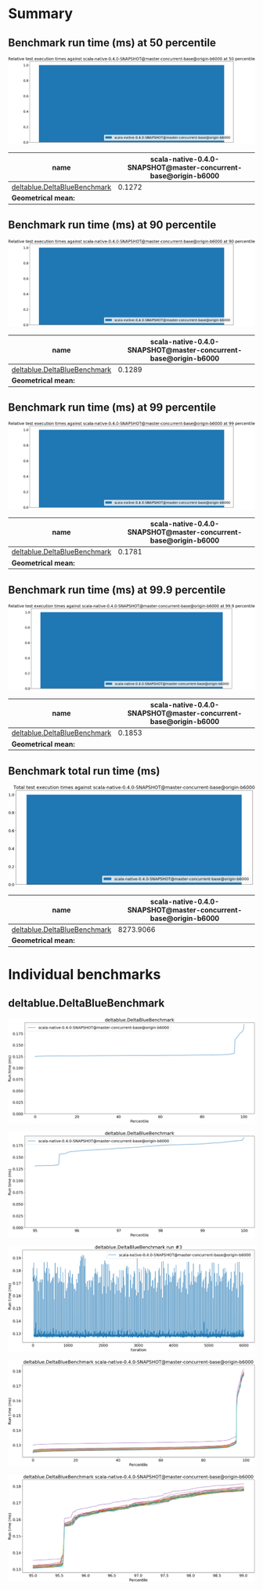 # Summary
## Benchmark run time (ms) at 50 percentile 
![Relative test execution times against scala-native-0.4.0-SNAPSHOT@master-concurrent-base@origin-b6000 at 50 percentile](relative_percentile_50.png)

|name | scala-native-0.4.0-SNAPSHOT@master-concurrent-base@origin-b6000|
| -- | -- |
|[deltablue.DeltaBlueBenchmark](#deltabluedeltabluebenchmark)|0.1272|
| __Geometrical mean:__||
## Benchmark run time (ms) at 90 percentile 
![Relative test execution times against scala-native-0.4.0-SNAPSHOT@master-concurrent-base@origin-b6000 at 90 percentile](relative_percentile_90.png)

|name | scala-native-0.4.0-SNAPSHOT@master-concurrent-base@origin-b6000|
| -- | -- |
|[deltablue.DeltaBlueBenchmark](#deltabluedeltabluebenchmark)|0.1289|
| __Geometrical mean:__||
## Benchmark run time (ms) at 99 percentile 
![Relative test execution times against scala-native-0.4.0-SNAPSHOT@master-concurrent-base@origin-b6000 at 99 percentile](relative_percentile_99.png)

|name | scala-native-0.4.0-SNAPSHOT@master-concurrent-base@origin-b6000|
| -- | -- |
|[deltablue.DeltaBlueBenchmark](#deltabluedeltabluebenchmark)|0.1781|
| __Geometrical mean:__||
## Benchmark run time (ms) at 99.9 percentile 
![Relative test execution times against scala-native-0.4.0-SNAPSHOT@master-concurrent-base@origin-b6000 at 99.9 percentile](relative_percentile_99.9.png)

|name | scala-native-0.4.0-SNAPSHOT@master-concurrent-base@origin-b6000|
| -- | -- |
|[deltablue.DeltaBlueBenchmark](#deltabluedeltabluebenchmark)|0.1853|
| __Geometrical mean:__||
## Benchmark total run time (ms) 
![Total test execution times against scala-native-0.4.0-SNAPSHOT@master-concurrent-base@origin-b6000](relative_total.png)

|name | scala-native-0.4.0-SNAPSHOT@master-concurrent-base@origin-b6000|
| -- | -- |
|[deltablue.DeltaBlueBenchmark](#deltabluedeltabluebenchmark)|8273.9066|
| __Geometrical mean:__||
# Individual benchmarks
## deltablue.DeltaBlueBenchmark
![deltablue.DeltaBlueBenchmark](percentile_deltablue.DeltaBlueBenchmark.png)

![deltablue.DeltaBlueBenchmark](percentile_95plus_deltablue.DeltaBlueBenchmark.png)

![deltablue.DeltaBlueBenchmark run #3](example_run_full_3_deltablue.DeltaBlueBenchmark.png)

![deltablue.DeltaBlueBenchmark scala-native-0.4.0-SNAPSHOT@master-concurrent-base@origin-b6000](percentile_deltablue.DeltaBlueBenchmark_conf0.png)

![deltablue.DeltaBlueBenchmark scala-native-0.4.0-SNAPSHOT@master-concurrent-base@origin-b6000](percentile_95plus_deltablue.DeltaBlueBenchmark_conf0.png)

